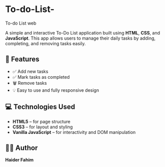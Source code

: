 # To-do-List-
To-do List web 

A simple and interactive To-Do List application built using **HTML**, **CSS**, and **JavaScript**. This app allows users to manage their daily tasks by adding, completing, and removing tasks easily.

## 📌 Features
- ✅ Add new tasks
- ✅ Mark tasks as completed
- 🗑 Remove tasks
- 💡 Easy to use and fully responsive design

## 💻 Technologies Used

- **HTML5** – for page structure  
- **CSS3** – for layout and styling  
- **Vanilla JavaScript** – for interactivity and DOM manipulation  

## 👨‍💻 Author
**Haider Fahim**  
